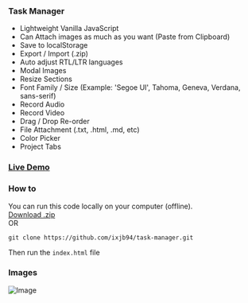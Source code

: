 ### Task Manager
- Lightweight Vanilla JavaScript
- Can Attach images as much as you want (Paste from Clipboard)
- Save to localStorage
- Export / Import (.zip)
- Auto adjust RTL/LTR languages
- Modal Images
- Resize Sections
- Font Family / Size (Example: 'Segoe UI', Tahoma, Geneva, Verdana, sans-serif)
- Record Audio
- Record Video
- Drag / Drop Re-order
- File Attachment (.txt, .html, .md, etc)
- Color Picker
- Project Tabs

### [Live Demo](https://ixjb94.github.io/task-manager/)

### How to
You can run this code locally on your computer (offline).    
[Download .zip](https://github.com/ixjb94/task-manager/archive/refs/heads/main.zip)    
OR
```
git clone https://github.com/ixjb94/task-manager.git
```
Then run the `index.html` file

### Images
![Image](https://raw.githubusercontent.com/ixjb94/task-manager/master/img15.png "Image")